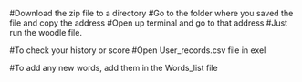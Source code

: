 #Download the zip file to a directory 
#Go to the folder where you saved the file and copy the address
#Open up terminal and go to that address
#Just run the woodle file.

#To check your history or score 
#Open User_records.csv file in exel

#To add any new words, add them in the Words_list file
